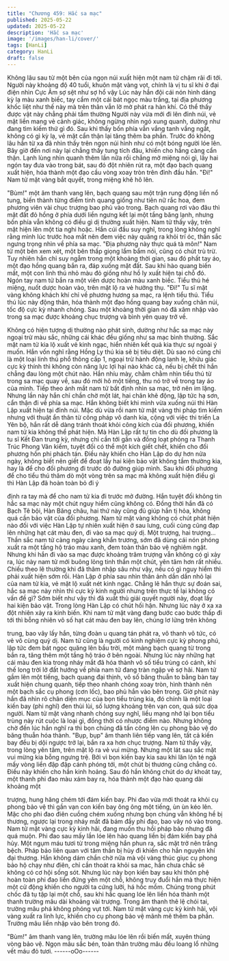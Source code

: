 ```yaml
---
title: "Chương 459: Hắc sa mạc"
published: 2025-05-22
updated: 2025-05-22
description: 'Hắc sa mạc'
image: '/images/han-li/cover/'
tags: [HanLi]
category: HanLi
draft: false
---
```


Không lâu sau từ một bên của ngọn núi xuất hiện một nam tử
chậm rãi đi tới.
Người này khoảng độ 40 tuổi, khuôn mặt vàng vọt, chính là vị tu
sĩ khi ở đại điện nhìn Cực Âm sợ sệt như sợ hổ vậy
Lúc này hắn đội cái nón hình dáng kỳ lạ màu xanh biếc, tay cầm
một cái bát ngọc màu trắng, tại địa phương khốc liệt như thế này
mà trên thân vẫn lờ mờ phát ra hàn khí.
Có thể thấy được vật này chẳng phải tầm thường
Người này vừa mới đi lên đỉnh núi, vẻ mặt liền mang vẻ cảnh
giác, không ngừng nhìn ngó xung quanh, dường như đang tìm
kiếm thứ gì đó.
Sau khi thấy bốn phía vẫn vắng tanh vắng ngắt, không có gì kỳ lạ,
vẻ mặt cẩn thận lại tăng thêm ba phần.
Trước đó không lâu hắn từ xa đã nhìn thấy trên ngọn núi hình
như có một bóng người lóe lên.
Bây giờ đến nơi này lại chẳng thấy tung tích đâu, khiến cho hắng
càng cẩn thận.
Lạnh lùng nhìn quanh thêm lần nữa rồi chẳng mở miệng nói gì,
lấy hai ngón tay đưa vào trong bát, sau đó đột nhiên rút ra, một
đạo bạch quang xuất hiện, hóa thành một đạo cầu vòng xoay tròn
trên đỉnh đầu hắn.
"Đi!"
Nam tử mặt vàng bắt quyết, trong miệng khẽ hô lên.

"Bùm!" một âm thanh vang lên, bạch quang sau một trận rung
động liền nổ tung, biến thành từng điểm tinh quang giống như tiên
nữ rắc hoa, đem phương viên vài chục trượng bao phủ vào trong.
Bạch quang rơi vào đâu thì mặt đất đỏ hồng ở phía dưới liền
ngưng kết lại một tầng băng lạnh, nhưng bốn phía vẫn không có
điều gì dị thường xuất hiện.
Nam tử thấy vậy, trên mặt hiện lên một tia nghi hoặc.
Hắn cúi đầu suy nghĩ, trong lòng không nghĩ rằng mình lúc trước
hoa mắt nên đem việc này quăng ra khỏi trí óc, thần sắc ngưng
trọng nhìn về phía sa mạc.
"Địa phương này thực quá tà môn!" Nam tử một bên xem xét, một
bên thấp giọng lẩm bẩm nói, cũng có chút trù trừ.
Tuy nhiên hắn chỉ suy ngẫm trong một khoảng thời gian, sau đó
phất tay áo, một đạo hồng quang bắn ra, đáp xuống mặt đất.
Sau khi hào quang biến mất, một con linh thú nhỏ màu đỏ giống
như hồ ly xuất hiện tại chỗ đó.
Ngón tay nam tử bắn ra một viên dược hoàn màu xanh biếc.
Tiểu thú hé miệng, nuốt dược hoàn vào, trên mặt lộ ra vẻ hưởng
thụ.
"Đi!"
Tu sĩ mặt vàng không khách khí chỉ về phương hương sa mạc, ra
lệnh tiểu thú.
Tiểu thú lúc này động thân, hóa thành một đạo hồng quang bay
xuống chân núi, tốc độ cực kỳ nhanh chóng.
Sau một khoảng thời gian nó đã xâm nhập vào trong sa mạc
được khoảng chục trượng và bình yên quay trở về.

Không có hiện tượng dị thường nào phát sinh, dường như hắc sa
mạc này ngoại trừ màu sắc, những cái khác đều giống như sa
mạc bình thường.
Sắc mặt nam tử kia lộ xuất vẻ kinh ngạc, hiển nhiên kết quả kia
thực sự ngoài ý muốn.
Hắn vốn nghĩ rằng Hồng Ly thú kia sẽ bị tiêu diệt.
Dù sao nó cũng chỉ là một loại linh thú phổ thông cấp 1, ngoại trừ
hành động lanh lẹ, khứu giác cực kỳ thính thì không còn năng lực
lợi hại nào khác cả, nếu bị chết thì hắn chẳng đau lòng một chút
nào.
Hắn nhíu mày, chằm chằm nhìn tiểu thú từ trong sa mạc quay về,
sau đó mới hô một tiếng, thu nó trở về trong tay áo của mình.
Tiếp theo ánh mắt nam tử bất định nhìn sa mạc, trở nên im lặng.
Nhưng lần này hắn chỉ chần chờ một lát, hai chân khẽ động, lập
tức hạ sơn, cẩn thận đi về phía sa mạc.
Hắn không biết khi mình vừa xuống núi thì Hàn Lập xuất hiện tại
đỉnh núi.
Mặc dù vừa rồi nam tử mặt vàng thi pháp tìm kiếm nhưng với
thuật ẩn thân từ công pháp vô danh kia, cộng với việc thi triển La
Yên bộ, hắn rất dễ dàng tránh thoát khỏi công kích của đối
phương, khiến nam tử kia không thể phát hiện. Mà Hàn Lập rất tự
tin cho dù đối phương là tu sĩ Kết Đan trung kỳ, nhưng chỉ cần tới
gần và đồng loạt phóng ra Thanh Trúc Phong Vân kiếm, tuyệt đối
có thể một kích giết chết, khiến cho đối phương hồn phi phách
tán.
Điều này khiến cho Hàn Lập do dự hơn nửa ngày, không biết nên
giết để đoạt lấy hai kiện bảo vật không tầm thường kia, hay là để
cho đối phương đi trước dò đường giúp mình.
Sau khi đối phương để cho tiểu thú thăm dò một vòng trên sa
mạc mà không xuất hiện điều gì thì Hàn Lập đã hoàn toàn bỏ đi ý

định ra tay mà để cho nam tử kia đi trước mở đường.
Hắn tuyệt đối không tin hắc sa mạc này một chút nguy hiểm cũng
không có.
Đồng thời hắn đã có Bạch Tê bội, Hàn Băng châu, hai thứ này
cũng đủ giúp hắn tị hỏa, không quá cần bảo vật của đối phương.
Nam tử mặt vàng không có chút phát hiện nào đối với việc Hàn
Lập tự nhiên xuất hiện ở sau lưng, cuối cùng cũng đạp lên những
hạt cát màu đen, đi vào sa mạc quỷ dị.
Một trượng, hai trượng…
Thần sắc nam tử càng ngày càng khẩn trương, sớm đã dùng cái
nón phóng xuất ra một tầng hộ tráo màu xanh, đem toàn thân bảo
vệ nghiêm ngặt.
Nhưng khi hắn đi vào sa mạc được khoảng trăm trượng vẫn
không có gì xảy ra, lúc này nam tử mới buông lỏng tinh thần một
chút, yên tâm hơn rất nhiều.
Chiếu theo lẽ thường khi đã thâm nhập sâu như vậy, nếu có gì
nguy hiểm thì phải xuất hiện sớm rồi.
Hàn Lập ở phía sau nhìn thân ảnh dần dần nhỏ lại của nam tử
kia, vẻ mặt lộ xuất nét kinh ngạc.
Chẳng lẽ hắn thực sự đoán sai, hắc sa mạc này nhìn thì cực kỳ
kinh người nhưng trên thực tế lại không có vấn đề gì?
Sớm biết như vậy thì đã xuất thủ giải quyết người này, đoạt lấy
hai kiện bảo vật.
Trong lòng Hàn Lập có chút hối hận.
Nhưng lúc này ở xa xa đột nhiên xảy ra kinh biến.
Khi nam tử mặt vàng đang bước cao bước thấp đi tới thì bỗng
nhiên vô số hạt cát màu đen bay lên, chúng lơ lửng trên không

trung, bao vây lấy hắn, từng đoàn u quang tán phát ra, vô thanh
vô tức, có vẻ vô cùng quỷ dị.
Nam tử cũng là người có kinh nghiệm cực kỳ phong phú, lập tức
đem bát ngọc quăng lên bầu trời, một mảng bạch quang từ trong
bắn ra, tăng thêm một tầng hộ tráo ở bên ngoài.
Nhưng lúc này những hạt cái màu đen kia trong nháy mắt đã hóa
thành vô số tiểu trùng có cánh, khí thế long trời lở đất hướng về
phía nam tử đang tràn ngập vẻ sợ hãi.
Nam tử gầm lên một tiếng, bạch quang đại thịnh, vô số băng
thuẫn to bằng bàn tay xuất hiện chung quanh, tiếp theo nhanh
chóng xoay tròn, hình thành nên một bạch sắc cụ phong (cơn
lốc), bao phủ hắn vào bên trong.
Giờ phút này hắn đã nhìn rõ chân diện mục của bọn tiểu trùng
kia, đó chính là một loại kiến bay (phi nghĩ) đen thùi lùi, số lượng
khoảng trên vạn con, quá sức dọa người.
Nam tử mặt vàng nhanh chóng suy nghĩ, liều mạng nhớ lại bọn
tiểu trùng này rút cuộc là loại gì, đồng thời có nhược điểm nào.
Nhưng không chờ đến lúc hắn nghĩ ra thì bọn chúng đã tấn công
lên cụ phong bảo vệ do băng thuẫn hóa thành.
"Bụp, bụp" âm thanh liên tiếp vang lên, tất cả kiến bay đều bị dội
ngược trở lại, bắn ra xa hơn chục trượng.
Nam tử thấy vậy, trong lòng yên tâm, trên mặt lộ ra vẻ vui mừng.
Nhưng một lát sau sắc mặt vui mừng kia bỗng ngưng trệ.
Bởi vì bọn kiến bay kia sau khi lăn lộn té ngã mấy vòng liền đập
đập cánh phóng tới, một chút bị thương cũng chẳng có.
Điều này khiến cho hắn kinh hoảng.
Sau đó hắn không chút do dự khoát tay, một thanh phi đao màu
xám bay ra, hóa thành một đạo hào quang dài khoảng một

trượng, hung hăng chém tới đám kiến bay.
Phi đao vừa mới thoát ra khỏi cụ phong bảo vệ thì gần vạn con
kiến bay ông ông một tiếng, ùn ùn kéo lên.
Mặc cho phi đao điên cuồng chém xuống nhưng bọn chúng vẫn
không hề bị thương, ngược lại trong nháy mắt đã bám đầy phi
đạo, bao vây nó vào trong.
Nam tử mặt vàng cực kỳ kinh hãi, đang muốn thu hồi pháp bảo
nhưng đã quá muộn.
Phi đao sau mấy lần lóe lên hào quang liền bị đám kiến bay phá
hủy.
Một ngụm máu tươi từ trong miệng hắn phun ra, sắc mặt trở nên
trắng bệch.
Pháp bảo liên quan với tâm thần bị hủy đi khiến cho hắn nguyên
khí đại thương.
Hắn không dám chần chờ nữa mà vội vàng thúc giục cụ phong
bảo hộ chạy như điên, chỉ cần thoát ra khỏi sa mac, hắn chưa
chắc sẽ không có cơ hội sống sót.
Nhưng lúc này bọn kiến bay sau khi thôn phệ hoàn toàn phi đao
liền đứng yên một chỗ, không truy đuổi hắn mà thực hiện một cử
động khiến cho người ta cứng lưỡi, há hốc mồm.
Chúng trong phút chốc đã tụ tập lại một chỗ, sau khi hắc quang
lóe lên liền hóa thành một thanh trường mâu dài khoảng vài
trượng.
Trong âm thanh thê lệ chói tai, trường mâu phá không phóng vụt
tới.
Nam tử mặt vàng cực kỳ kinh hãi, vội vàng xuất ra linh lực, khiến
cho cụ phong bảo vệ mãnh mẽ thêm ba phần.
Trường mâu liền nhập vào bên trong đó.

"Bùm!" âm thanh vang lên, trường mâu lóe lên rồi biến mất, xuyên
thủng vòng bảo vệ.
Ngọn mâu sắc bén, toàn thân trường mâu đều loang lổ những vết
máu đỏ tươi.
------oOo------
